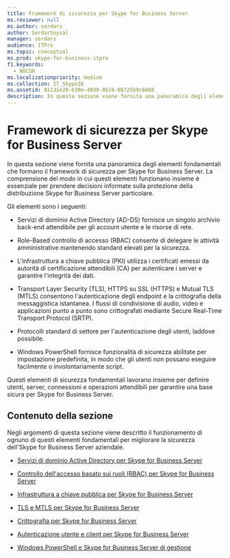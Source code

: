```yaml
---
title: Framework di sicurezza per Skype for Business Server
ms.reviewer: null
ms.author: serdars
author: SerdarSoysal
manager: serdars
audience: ITPro
ms.topic: conceptual
ms.prod: skype-for-business-itpro
f1.keywords:
  - NOCSH
ms.localizationpriority: medium
ms.collection: IT_Skype16
ms.assetid: 01131e28-b38e-40d9-8524-06725b9c6608
description: In questa sezione viene fornita una panoramica degli elementi fondamentali che formano il framework di sicurezza per Skype for Business Server. La comprensione del modo in cui questi elementi funzionano insieme è essenziale per prendere decisioni informate sulla protezione della distribuzione Skype for Business Server particolare.
---
```


# <a name="security-framework-for-skype-for-business-server"></a>Framework di sicurezza per Skype for Business Server
 
In questa sezione viene fornita una panoramica degli elementi fondamentali che formano il framework di sicurezza per Skype for Business Server. La comprensione del modo in cui questi elementi funzionano insieme è essenziale per prendere decisioni informate sulla protezione della distribuzione Skype for Business Server particolare.
  
Gli elementi sono i seguenti:
  
- Servizi di dominio Active Directory (AD-DS) fornisce un singolo archivio back-end attendibile per gli account utente e le risorse di rete.
    
- Role-Based controllo di accesso (RBAC) consente di delegare le attività amministrative mantenendo standard elevati per la sicurezza.
    
- L'infrastruttura a chiave pubblica (PKI) utilizza i certificati emessi da autorità di certificazione attendibili (CA) per autenticare i server e garantire l'integrità dei dati.
    
- Transport Layer Security (TLS), HTTPS su SSL (HTTPS) e Mutual TLS (MTLS) consentono l'autenticazione degli endpoint e la crittografia della messaggistica istantanea. I flussi di condivisione di audio, video e applicazioni punto a punto sono crittografati mediante Secure Real-Time Transport Protocol (SRTP).
    
- Protocolli standard di settore per l'autenticazione degli utenti, laddove possibile.
    
- Windows PowerShell fornisce funzionalità di sicurezza abilitate per impostazione predefinita, in modo che gli utenti non possano eseguire facilmente o involontariamente script.
    
Questi elementi di sicurezza fondamentali lavorano insieme per definire utenti, server, connessioni e operazioni attendibili per garantire una base sicura per Skype for Business Server.
  
## <a name="in-this-section"></a>Contenuto della sezione

Negli argomenti di questa sezione viene descritto il funzionamento di ognuno di questi elementi fondamentali per migliorare la sicurezza dell'Skype for Business Server aziendale.
  
- [Servizi di dominio Active Directory per Skype for Business Server](active-directory-domain-services.md)
    
- [Controllo dell'accesso basato sui ruoli (RBAC) per Skype for Business Server](role-based-access-control-rbac.md)
    
- [Infrastruttura a chiave pubblica per Skype for Business Server](public-key-infrastructure-for-skype.md)
    
- [TLS e MTLS per Skype for Business Server](tls-and-mtls.md)
    
- [Crittografia per Skype for Business Server](encryption.md)
    
- [Autenticazione utente e client per Skype for Business Server](user-and-client-authentication.md)
    
- [Windows PowerShell e Skype for Business Server di gestione](management-tools.md)
    

